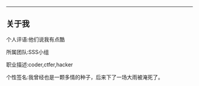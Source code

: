 ﻿---
关于我 
---


<p>个人评语:他们说我有点酷
<p>所属团队:SSS小组
<p>职业描述:coder,ctfer,hacker
<p>个性签名:我曾经也是一颗多情的种子，后来下了一场大雨被淹死了。
